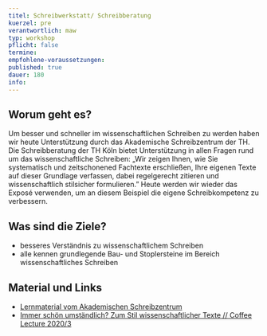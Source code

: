 ```yaml
---
titel: Schreibwerkstatt/ Schreibberatung
kuerzel: pre
verantwortlich: maw
typ: workshop
pflicht: false
termine: 
empfohlene-voraussetzungen: 
published: true
dauer: 180
info: 
---
```



## Worum geht es?


Um besser und schneller im wissenschaftlichen Schreiben zu werden haben wir heute Unterstützung durch das Akademische Schreibzentrum der TH. Die Schreibberatung der TH Köln bietet Unterstützung in allen Fragen rund um das wissenschaftliche Schreiben: „Wir zeigen Ihnen, wie Sie systematisch und zeitschonened Fachtexte erschließen, Ihre eigenen Texte auf dieser Grundlage verfassen, dabei regelgerecht zitieren und wissenschaftlich stilsicher formulieren.” Heute werden wir wieder das Exposé verwenden, um an diesem Beispiel die eigene Schreibkompetenz zu verbessern.

## Was sind die Ziele?

- besseres Verständnis zu wissenschaftlichem Schreiben
- alle kennen grundlegende Bau- und Stoplersteine im Bereich wissenschaftliches Schreiben 


## Material und Links
- [Lernmaterial vom Akademischen Schreibzentrum](https://ilias.th-koeln.de/goto.php?target=cat_1248642&client_id=ILIAS_FH_Koeln)
- [Immer schön umständlich? Zum Stil wissenschaftlicher Texte // Coffee Lecture 2020/3](https://www.youtube.com/watch?v=HDda0tO6Zpw)
